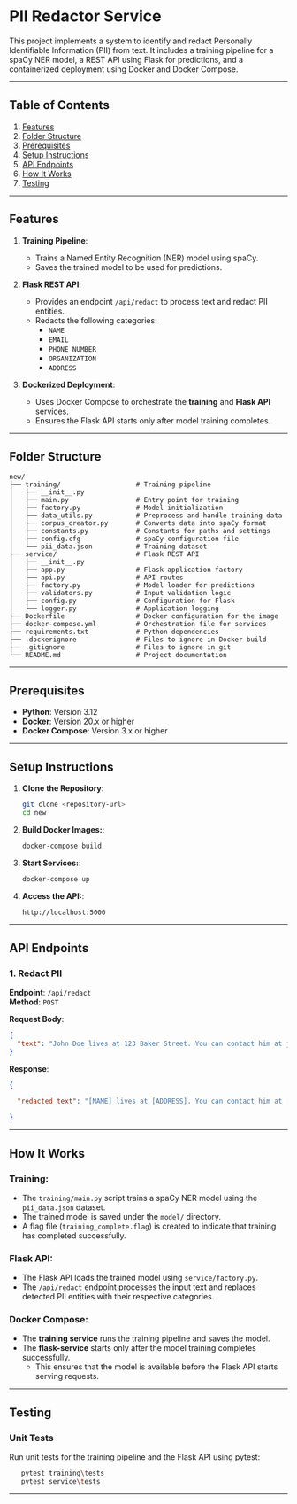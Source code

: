 # PII Redactor Service

This project implements a system to identify and redact Personally Identifiable Information (PII) from text. It includes a training pipeline for a spaCy NER model, a REST API using Flask for predictions, and a containerized deployment using Docker and Docker Compose.

---

## Table of Contents

1. [Features](#features)  
2. [Folder Structure](#folder-structure)  
3. [Prerequisites](#prerequisites)  
4. [Setup Instructions](#setup-instructions)  
5. [API Endpoints](#api-endpoints)  
6. [How It Works](#how-it-works)  
7. [Testing](#testing)  

---

## Features

1. **Training Pipeline**:  
   - Trains a Named Entity Recognition (NER) model using spaCy.  
   - Saves the trained model to be used for predictions.

2. **Flask REST API**:  
   - Provides an endpoint `/api/redact` to process text and redact PII entities.  
   - Redacts the following categories:  
     - `NAME`  
     - `EMAIL`  
     - `PHONE_NUMBER`  
     - `ORGANIZATION`  
     - `ADDRESS`  

3. **Dockerized Deployment**:  
   - Uses Docker Compose to orchestrate the **training** and **Flask API** services.  
   - Ensures the Flask API starts only after model training completes.  

---

## Folder Structure

```plaintext
new/
├── training/                   # Training pipeline
│   ├── __init__.py
│   ├── main.py                 # Entry point for training
│   ├── factory.py              # Model initialization
│   ├── data_utils.py           # Preprocess and handle training data
│   ├── corpus_creator.py       # Converts data into spaCy format
│   ├── constants.py            # Constants for paths and settings
│   ├── config.cfg              # spaCy configuration file
│   └── pii_data.json           # Training dataset
├── service/                    # Flask REST API
│   ├── __init__.py
│   ├── app.py                  # Flask application factory
│   ├── api.py                  # API routes
│   ├── factory.py              # Model loader for predictions
│   ├── validators.py           # Input validation logic
│   ├── config.py               # Configuration for Flask
│   └── logger.py               # Application logging
├── Dockerfile                  # Docker configuration for the image
├── docker-compose.yml          # Orchestration file for services
├── requirements.txt            # Python dependencies
├── .dockerignore               # Files to ignore in Docker build
├── .gitignore                  # Files to ignore in git
└── README.md                   # Project documentation
```
---
## Prerequisites

- **Python**: Version 3.12  
- **Docker**: Version 20.x or higher  
- **Docker Compose**: Version 3.x or higher  

---

## Setup Instructions

1. **Clone the Repository**:
   ```bash
   git clone <repository-url>
   cd new
   ```
2. **Build Docker Images:**:
   ```bash
   docker-compose build
    ```

3. **Start Services:**:
   ```bash
   docker-compose up
    ```
4. **Access the API:**:
   ```bash
   http://localhost:5000
    ```
---
## API Endpoints

### 1. Redact PII

**Endpoint**: `/api/redact`  
**Method**: `POST`  

**Request Body**:
```json
{
  "text": "John Doe lives at 123 Baker Street. You can contact him at john.doe@example.com or 555-123-4567."
}
```
**Response**:
```json
{
  
  "redacted_text": "[NAME] lives at [ADDRESS]. You can contact him at [EMAIL] or [PHONE_NUMBER]."

}
```
---

## How It Works

### Training:
- The `training/main.py` script trains a spaCy NER model using the `pii_data.json` dataset.
- The trained model is saved under the `model/` directory.
- A flag file (`training_complete.flag`) is created to indicate that training has completed successfully.

### Flask API:
- The Flask API loads the trained model using `service/factory.py`.
- The `/api/redact` endpoint processes the input text and replaces detected PII entities with their respective categories.

### Docker Compose:
- The **training service** runs the training pipeline and saves the model.
- The **flask-service** starts only after the model training completes successfully.
  - This ensures that the model is available before the Flask API starts serving requests.

---
## Testing

### Unit Tests
Run unit tests for the training pipeline and the Flask API using pytest:
```bash
   pytest training\tests
   pytest service\tests
```
  
---


 
